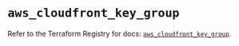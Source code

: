 # `aws_cloudfront_key_group`

Refer to the Terraform Registry for docs: [`aws_cloudfront_key_group`](https://registry.terraform.io/providers/hashicorp/aws/6.7.0/docs/resources/cloudfront_key_group).
